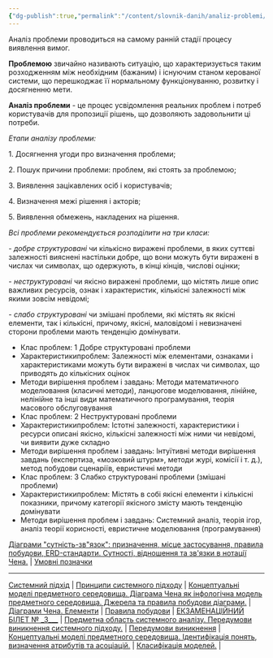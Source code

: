 ```yaml
---
{"dg-publish":true,"permalink":"/content/slovnik-danih/analiz-problemi/","title":"Аналіз проблеми","noteIcon":""}
---
```




Аналіз проблеми проводиться на самому ранній стадії процесу виявлення вимог.

**Проблемою** звичайно називають ситуацію, що характеризується таким розходженням між необхідним (бажаним) і існуючим станом керованої системи, що перешкоджає її нормальному функціонуванню, розвитку і досягненню мети.

**Аналіз проблеми** - це процес усвідомлення реальних проблем і потреб користувачів для пропозиції рішень, що дозволяють задовольнити ці потреби.

_Етапи аналізу проблеми:_

1\. Досягнення угоди про визначення проблеми;

2\. Пошук причини проблеми: проблем, які стоять за проблемою;

3\. Виявлення зацікавлених осіб і користувачів;

4\. Визначення межі рішення і акторів;

5\. Виявлення обмежень, накладених на рішення.

_Всі проблеми рекомендується розподілити на три класи:_

\- _добре структуровані_ чи кількісно виражені проблеми, в яких суттєві залежності вияснені настільки добре, що вони можуть бути виражені в числах чи символах, що одержують, в кінці кінців, числові оцінки;

\- _неструктуровані_ чи якісно виражені проблеми, що містять лише опис важливих ресурсів, ознак і характеристик, кількісні залежності між якими зовсім невідомі;

\- _слабо структуровані_ чи змішані проблеми, які містять як якісні елементи, так і кількісні, причому, якісні, маловідомі і невизначені сторони проблеми мають тенденцію домінувати.



*  Клас проблем:  1 Добре структуровані проблеми
  *  Характеристикипроблем:  Залежності між елементами, ознаками і характеристиками можуть бути виражені в числах чи символах, що приводять до кількісних оцінок
  *  Методи вирішення проблем і завдань:  Методи математичного моделювання (класичні методи), ланцюгове моделювання, лінійне, нелінійне та інші види математичного програмування, теорія масового обслуговування
*  Клас проблем:  2 Неструктуровані проблеми
  *  Характеристикипроблем:  Істотні залежності, характеристики і ресурси описані якісно, кількісні залежності між ними чи невідомі, чи виявити дуже складно
  *  Методи вирішення проблем і завдань:  Інтуїтивні методи вирішення завдань (експертиза, «мозковий штурм», методи журі, комісії і т. д.), метод побудови сценаріїв, евристичні методи
*  Клас проблем:  3 Слабко структуровані проблеми (змішані проблеми)
  *  Характеристикипроблем:  Містять в собі якісні елементи і кількісні показники, причому категорії якісного змісту мають тенденцію домінувати
  *  Методи вирішення проблем і завдань:  Системний аналіз, теорія ігор, аналіз теорії корисності, евристичне моделювання (програмування)


[Діаграми "сутність-зв"язок": призначення, місце застосування, правила побудови, ERD-стандарти. Сутності, відношення та зв'язки в нотації Чена.](http://um.co.ua/8/8-19/8-191266.html) | [Умовні позначки](http://um.co.ua/8/8-19/8-191268.html)

* * *

[Системний підхід](http://um.co.ua/8/8-19/8-191256.html) | [Принципи системного підходу](http://um.co.ua/8/8-19/8-191257.html) | [Концептуальні моделі предметного середовища. Діаграма Чена як інфологічна модель предметного середовища. Джерела та правила побудови діаграми.](http://um.co.ua/8/8-19/8-191258.html) | [Діаграми Чена. Елементи](http://um.co.ua/8/8-19/8-191259.html) | [Правила побудови](http://um.co.ua/8/8-19/8-191260.html) | [ЕКЗАМЕНАЦІЙНИЙ БІЛЕТ № \_3\_\_\_](http://um.co.ua/8/8-19/8-191261.html) | [Предметна область системного аналізу. Передумови виникнення системного підходу.](http://um.co.ua/8/8-19/8-191262.html) | [Передумови виникнення](http://um.co.ua/8/8-19/8-191263.html) | [Концептуальні моделі предметного середовища. Ідентифікація понять, визначення атрибутів та асоціацій.](http://um.co.ua/8/8-19/8-191264.html) | [Класифікація моделей.](http://um.co.ua/8/8-19/8-191265.html) |